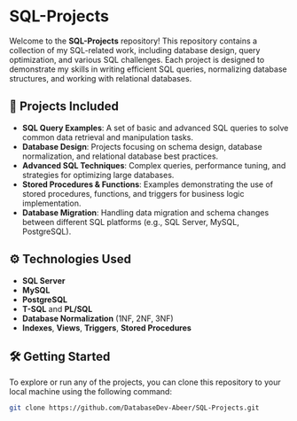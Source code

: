 # SQL-Projects

Welcome to the **SQL-Projects** repository! This repository contains a collection of my SQL-related work, including database design, query optimization, and various SQL challenges. Each project is designed to demonstrate my skills in writing efficient SQL queries, normalizing database structures, and working with relational databases.

## 🚀 Projects Included

- **SQL Query Examples**: A set of basic and advanced SQL queries to solve common data retrieval and manipulation tasks.
- **Database Design**: Projects focusing on schema design, database normalization, and relational database best practices.
- **Advanced SQL Techniques**: Complex queries, performance tuning, and strategies for optimizing large databases.
- **Stored Procedures & Functions**: Examples demonstrating the use of stored procedures, functions, and triggers for business logic implementation.
- **Database Migration**: Handling data migration and schema changes between different SQL platforms (e.g., SQL Server, MySQL, PostgreSQL).
  
## ⚙️ Technologies Used

- **SQL Server**
- **MySQL**
- **PostgreSQL**
- **T-SQL** and **PL/SQL**
- **Database Normalization** (1NF, 2NF, 3NF)
- **Indexes**, **Views**, **Triggers**, **Stored Procedures**
  
## 🛠️ Getting Started

To explore or run any of the projects, you can clone this repository to your local machine using the following command:

```bash
git clone https://github.com/DatabaseDev-Abeer/SQL-Projects.git
